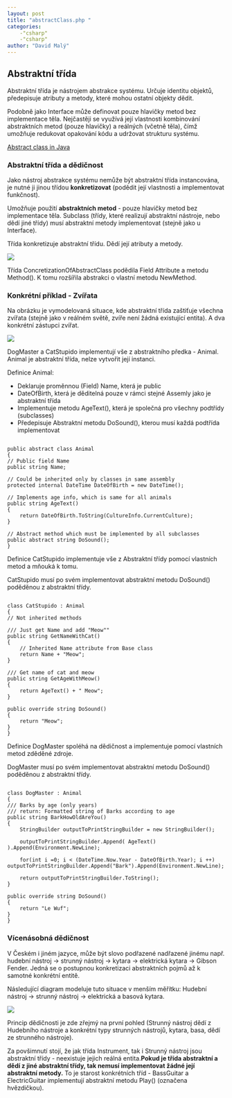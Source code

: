 ```yaml
---
layout: post
title: "abstractClass.php "
categories:
    -"csharp"
    -"csharp"
author: "David Malý"
--- 
```



## Abstraktní třída


Abstraktní třída je nástrojem abstrakce systému. Určuje identitu objektů, předepisuje atributy a metody, které mohou ostatní objekty dědit. <br>



Podobně jako Interface může definovat pouze hlavičky metod bez implementace těla. Nejčastěji se využívá její vlastnosti kombinování abstraktních metod (pouze hlavičky) a reálných (včetně těla), čímž umožňuje redukovat opakování kódu a udržovat strukturu systému.<br>

[Abstract class in Java](http://stackoverflow.com/q/1320745/3864686)
### Abstraktní třída a dědičnost


Jako nástroj abstrakce systému nemůže být abstraktní třída instancována, je nutné ji jinou třídou **konkretizovat** (podědit její vlastnosti a implementovat funkčnost).<br>



Umožňuje použití **abstraktních metod** - pouze hlavičky metod bez implementace těla. Subclass (třídy, které realizují abstraktní nástroje, nebo dědí jiné třídy) musí abstraktní metody implementovat (stejně jako u Interface).<br>



Třída konkretizuje abstraktní třídu. Dědí její atributy a metody.<br>

![](images/AbstractInTheory.png)

Třída ConcretizationOfAbstractClass podědila Field Attribute a metodu Method(). K tomu rozšířila abstrakci o vlastní metodu NewMethod.<br>


### Konkrétní příklad - Zvířata


Na obrázku je vymodelovaná situace, kde abstraktní třída zaštiťuje všechna zvířata (stejně jako v reálném světě, zvíře není žádná existující entita). A dva konkrétní zástupci zvířat.<br>

![](images/AbstractionInPractise.png)

DogMaster a CatStupido implementují vše z abstraktního předka - Animal. Animal je abstraktní třída, nelze vytvořit její instanci.<br>



Definice Animal:	
- Deklaruje proměnnou (Field) Name, která je public
- DateOfBirth, která je děditelná pouze v rámci stejné Assemly jako je abstraktní třída
- Implementuje metodu AgeText(), která je společná pro všechny podtřídy (subclasses)
- Předepisuje Abstraktní metodu DoSound(), kterou musí každá podtřída implementovat


```

public abstract class Animal
{// Public field Namepublic string Name;
// Could be inherited only by classes in same assemblyprotected internal DateTime DateOfBirth = new DateTime();
// Implements age info, which is same for all animalspublic string AgeText(){	return DateOfBirth.ToString(CultureInfo.CurrentCulture);}
   // Abstract method which must be implemented by all subclassespublic abstract string DoSound();
}

```


Definice CatStupido implementuje vše z Abstraktní třídy pomocí vlastních metod a mňouká k tomu.
CatStupido musí po svém implementovat abstraktní metodu DoSound() poděděnou z abstraktní třídy.<br>


```

class CatStupido : Animal
{// Not inherited methods
/// Just get Name and add "Meow""public string GetNameWithCat(){	// Inherited Name attribute from Base class	return Name + "Meow";}
/// Get name of cat and meowpublic string GetAgeWithMeow(){	return AgeText() + " Meow";}
public override string DoSound(){	return "Meow";}
}

```


Definice DogMaster spoléhá na dědičnost a implementuje pomocí vlastních metod zděděné zdroje.
DogMaster musí po svém implementovat abstraktní metodu DoSound() poděděnou z abstraktní třídy.<br>


```

class DogMaster : Animal
{/// Barks by age (only years)/// return: Formatted string of Barks according to agepublic string BarkHowOldAreYou(){	StringBuilder outputToPrintStringBuilder = new StringBuilder();
	outputToPrintStringBuilder.Append( AgeText() ).Append(Environment.NewLine);
	for(int i =0; i < (DateTime.Now.Year - DateOfBirth.Year); i ++) outputToPrintStringBuilder.Append("Bark").Append(Environment.NewLine);  	return outputToPrintStringBuilder.ToString();}
public override string DoSound(){	return "Le Wuf";}
}

```

### Vícenásobná dědičnost


V Českém i jiném jazyce, může být slovo podřazené nadřazené jinému např. hudební nástroj -> strunný nástroj -> kytara -> elektrická kytara -> Gibson Fender. Jedná se o postupnou konkretizaci abstraktních pojmů až k samotné konkrétní entitě.<br>



Následující diagram modeluje tuto situace v menším měřítku: Hudební nástroj -> strunný nástroj -> elektrická a basová kytara.<br>

![](images/InstrumentsClassDiagram.png)

Princip dědičnosti je zde zřejmý na první pohled (Strunný nástroj dědí z Hudebního nástroje a konkrétní typy strunných nástrojů, kytara, basa, dědí ze strunného nástroje).<br>



Za povšimnutí stojí, že jak třída Instrument, tak i Strunný nástroj jsou abstraktní třídy - neexistuje jejich reálná entita.**Pokud je třída abstraktní a dědí z jiné abstraktní třídy, tak nemusí implementovat žádné její abstraktní metody.** To je starost konkrétních tříd - BassGuitar a ElectricGuitar implementují abstraktní metodu Play() (označena hvězdičkou).<br>

